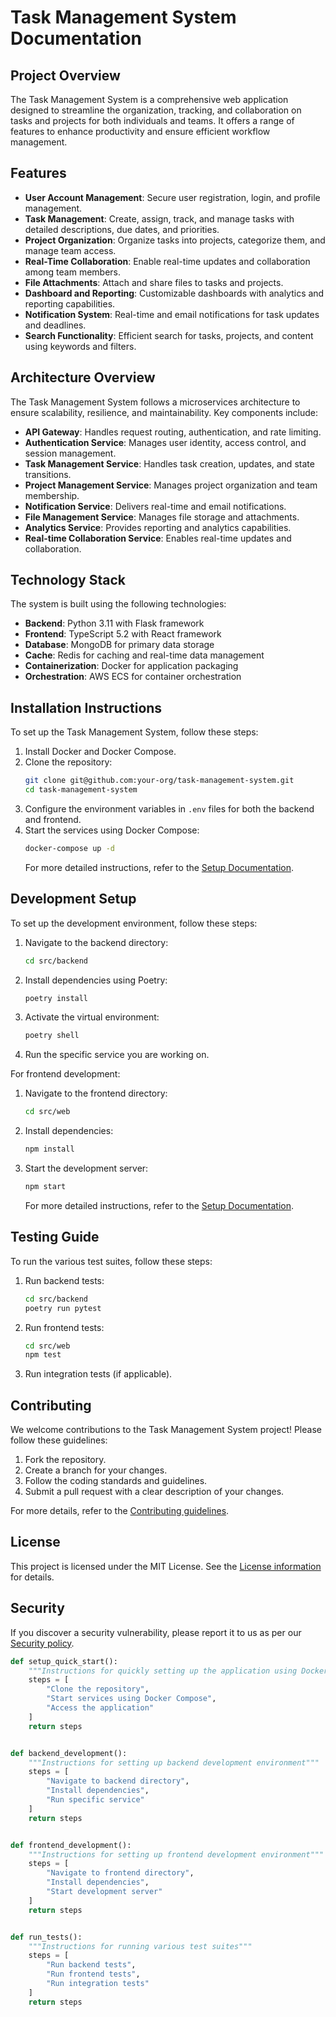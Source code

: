 # Task Management System Documentation

## Project Overview

The Task Management System is a comprehensive web application designed to streamline the organization, tracking, and collaboration on tasks and projects for both individuals and teams. It offers a range of features to enhance productivity and ensure efficient workflow management.

## Features

- **User Account Management**: Secure user registration, login, and profile management.
- **Task Management**: Create, assign, track, and manage tasks with detailed descriptions, due dates, and priorities.
- **Project Organization**: Organize tasks into projects, categorize them, and manage team access.
- **Real-Time Collaboration**: Enable real-time updates and collaboration among team members.
- **File Attachments**: Attach and share files to tasks and projects.
- **Dashboard and Reporting**: Customizable dashboards with analytics and reporting capabilities.
- **Notification System**: Real-time and email notifications for task updates and deadlines.
- **Search Functionality**: Efficient search for tasks, projects, and content using keywords and filters.

## Architecture Overview

The Task Management System follows a microservices architecture to ensure scalability, resilience, and maintainability. Key components include:

- **API Gateway**: Handles request routing, authentication, and rate limiting.
- **Authentication Service**: Manages user identity, access control, and session management.
- **Task Management Service**: Handles task creation, updates, and state transitions.
- **Project Management Service**: Manages project organization and team membership.
- **Notification Service**: Delivers real-time and email notifications.
- **File Management Service**: Manages file storage and attachments.
- **Analytics Service**: Provides reporting and analytics capabilities.
- **Real-time Collaboration Service**: Enables real-time updates and collaboration.

## Technology Stack

The system is built using the following technologies:

- **Backend**: Python 3.11 with Flask framework
- **Frontend**: TypeScript 5.2 with React framework
- **Database**: MongoDB for primary data storage
- **Cache**: Redis for caching and real-time data management
- **Containerization**: Docker for application packaging
- **Orchestration**: AWS ECS for container orchestration

## Installation Instructions

To set up the Task Management System, follow these steps:

1.  Install Docker and Docker Compose.
2.  Clone the repository:
    ```bash
    git clone git@github.com:your-org/task-management-system.git
    cd task-management-system
    ```
3.  Configure the environment variables in `.env` files for both the backend and frontend.
4.  Start the services using Docker Compose:
    ```bash
    docker-compose up -d
    ```
    For more detailed instructions, refer to the [Setup Documentation](docs/development/setup.md).

## Development Setup

To set up the development environment, follow these steps:

1.  Navigate to the backend directory:
    ```bash
    cd src/backend
    ```
2.  Install dependencies using Poetry:
    ```bash
    poetry install
    ```
3.  Activate the virtual environment:
    ```bash
    poetry shell
    ```
4.  Run the specific service you are working on.

For frontend development:

1.  Navigate to the frontend directory:
    ```bash
    cd src/web
    ```
2.  Install dependencies:
    ```bash
    npm install
    ```
3.  Start the development server:
    ```bash
    npm start
    ```
    For more detailed instructions, refer to the [Setup Documentation](docs/development/setup.md).

## Testing Guide

To run the various test suites, follow these steps:

1.  Run backend tests:
    ```bash
    cd src/backend
    poetry run pytest
    ```
2.  Run frontend tests:
    ```bash
    cd src/web
    npm test
    ```
3.  Run integration tests (if applicable).

## Contributing

We welcome contributions to the Task Management System project! Please follow these guidelines:

1.  Fork the repository.
2.  Create a branch for your changes.
3.  Follow the coding standards and guidelines.
4.  Submit a pull request with a clear description of your changes.

For more details, refer to the [Contributing guidelines](CONTRIBUTING.md).

## License

This project is licensed under the MIT License. See the [License information](LICENSE) for details.

## Security

If you discover a security vulnerability, please report it to us as per our [Security policy](SECURITY.md).

```python
def setup_quick_start():
    """Instructions for quickly setting up the application using Docker"""
    steps = [
        "Clone the repository",
        "Start services using Docker Compose",
        "Access the application"
    ]
    return steps


def backend_development():
    """Instructions for setting up backend development environment"""
    steps = [
        "Navigate to backend directory",
        "Install dependencies",
        "Run specific service"
    ]
    return steps


def frontend_development():
    """Instructions for setting up frontend development environment"""
    steps = [
        "Navigate to frontend directory",
        "Install dependencies",
        "Start development server"
    ]
    return steps


def run_tests():
    """Instructions for running various test suites"""
    steps = [
        "Run backend tests",
        "Run frontend tests",
        "Run integration tests"
    ]
    return steps
